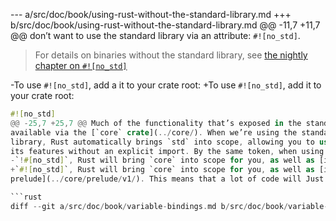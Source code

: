 --- a/src/doc/book/using-rust-without-the-standard-library.md
+++ b/src/doc/book/using-rust-without-the-standard-library.md
@@ -11,7 +11,7 @@ don’t want to use the standard library via an attribute: `#![no_std]`.
 > For details on binaries without the standard library, see [the nightly
 > chapter on `#![no_std]`](no-stdlib.html)
 
-To use `#![no_std]`, add a it to your crate root:
+To use `#![no_std]`, add it to your crate root:
 
 ```rust
 #![no_std]
@@ -25,7 +25,7 @@ Much of the functionality that’s exposed in the standard library is also
 available via the [`core` crate](../core/). When we’re using the standard
 library, Rust automatically brings `std` into scope, allowing you to use
 its features without an explicit import. By the same token, when using
-`!#[no_std]`, Rust will bring `core` into scope for you, as well as [its
+`#![no_std]`, Rust will bring `core` into scope for you, as well as [its
 prelude](../core/prelude/v1/). This means that a lot of code will Just Work:
 
 ```rust
diff --git a/src/doc/book/variable-bindings.md b/src/doc/book/variable-bindings.md
